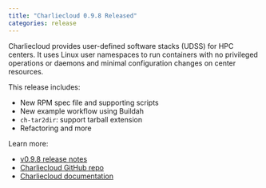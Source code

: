 ```yaml
---
title: "Charliecloud 0.9.8 Released"
categories: release
---
```


Charliecloud provides user-defined software stacks (UDSS) for HPC centers. It uses Linux user namespaces to run containers with no privileged operations or daemons and minimal configuration changes on center resources.

This release includes:
- New RPM spec file and supporting scripts
- New example workflow using Buildah
- `ch-tar2dir`: support tarball extension
- Refactoring and more

Learn more:
- [v0.9.8 release notes](https://github.com/hpc/charliecloud/releases/tag/v0.9.8)
- [Charliecloud GitHub repo](https://github.com/hpc/charliecloud)
- [Charliecloud documentation](https://hpc.github.io/charliecloud)

